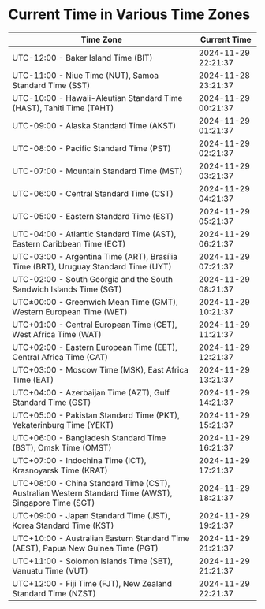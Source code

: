 # Current Time in Various Time Zones

| Time Zone | Current Time |
|-----------|--------------|
| UTC-12:00 - Baker Island Time (BIT) | 2024-11-29 22:21:37 |
| UTC-11:00 - Niue Time (NUT), Samoa Standard Time (SST) | 2024-11-28 23:21:37 |
| UTC-10:00 - Hawaii-Aleutian Standard Time (HAST), Tahiti Time (TAHT) | 2024-11-29 00:21:37 |
| UTC-09:00 - Alaska Standard Time (AKST) | 2024-11-29 01:21:37 |
| UTC-08:00 - Pacific Standard Time (PST) | 2024-11-29 02:21:37 |
| UTC-07:00 - Mountain Standard Time (MST) | 2024-11-29 03:21:37 |
| UTC-06:00 - Central Standard Time (CST) | 2024-11-29 04:21:37 |
| UTC-05:00 - Eastern Standard Time (EST) | 2024-11-29 05:21:37 |
| UTC-04:00 - Atlantic Standard Time (AST), Eastern Caribbean Time (ECT) | 2024-11-29 06:21:37 |
| UTC-03:00 - Argentina Time (ART), Brasília Time (BRT), Uruguay Standard Time (UYT) | 2024-11-29 07:21:37 |
| UTC-02:00 - South Georgia and the South Sandwich Islands Time (SGT) | 2024-11-29 08:21:37 |
| UTC±00:00 - Greenwich Mean Time (GMT), Western European Time (WET) | 2024-11-29 10:21:37 |
| UTC+01:00 - Central European Time (CET), West Africa Time (WAT) | 2024-11-29 11:21:37 |
| UTC+02:00 - Eastern European Time (EET), Central Africa Time (CAT) | 2024-11-29 12:21:37 |
| UTC+03:00 - Moscow Time (MSK), East Africa Time (EAT) | 2024-11-29 13:21:37 |
| UTC+04:00 - Azerbaijan Time (AZT), Gulf Standard Time (GST) | 2024-11-29 14:21:37 |
| UTC+05:00 - Pakistan Standard Time (PKT), Yekaterinburg Time (YEKT) | 2024-11-29 15:21:37 |
| UTC+06:00 - Bangladesh Standard Time (BST), Omsk Time (OMST) | 2024-11-29 16:21:37 |
| UTC+07:00 - Indochina Time (ICT), Krasnoyarsk Time (KRAT) | 2024-11-29 17:21:37 |
| UTC+08:00 - China Standard Time (CST), Australian Western Standard Time (AWST), Singapore Time (SGT) | 2024-11-29 18:21:37 |
| UTC+09:00 - Japan Standard Time (JST), Korea Standard Time (KST) | 2024-11-29 19:21:37 |
| UTC+10:00 - Australian Eastern Standard Time (AEST), Papua New Guinea Time (PGT) | 2024-11-29 21:21:37 |
| UTC+11:00 - Solomon Islands Time (SBT), Vanuatu Time (VUT) | 2024-11-29 21:21:37 |
| UTC+12:00 - Fiji Time (FJT), New Zealand Standard Time (NZST) | 2024-11-29 22:21:37 |
